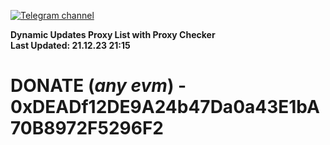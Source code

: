 [![Telegram channel](https://img.shields.io/endpoint?url=https://runkit.io/damiankrawczyk/telegram-badge/branches/master?url=https://t.me/n4z4v0d)](https://t.me/n4z4v0d) 

**Dynamic Updates Proxy List with Proxy Checker**  
**Last Updated: 21.12.23 21:15**

# DONATE (_any evm_) - 0xDEADf12DE9A24b47Da0a43E1bA70B8972F5296F2
